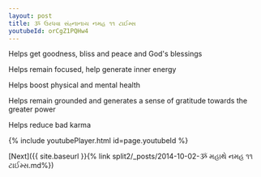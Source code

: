 ```yaml
---
layout: post
title: ૐ ઉરધવા સંહ્નાનાય નમહ ૧૧ ટાઈમ્સ
youtubeId: orCgZ1PQHw4
---
```

 
 
Helps get goodness, bliss and peace and God's blessings
 
Helps remain focused, help generate inner energy 
 
Helps boost physical and mental health 
 
Helps remain grounded and generates a sense of gratitude towards the greater power 
 
Helps reduce bad karma
 
 
 
 


{% include youtubePlayer.html id=page.youtubeId %}
 
[Next]({{ site.baseurl }}{% link  split2/_posts/2014-10-02-ૐ મહાથે નમહ ૧૧ ટાઈમ્સ.md%})
 
